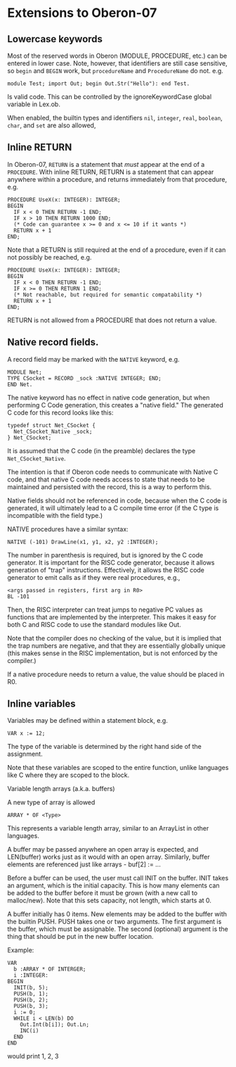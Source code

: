 # Extensions to Oberon-07

## Lowercase keywords

Most of the reserved words in Oberon (MODULE, PROCEDURE, etc.) can be entered in
lower case. Note, however, that identifiers are still case sensitive, so `begin`
and `BEGIN` work, but `procedureName` and `ProcedureName` do not. e.g.

```
module Test; import Out; begin Out.Str("Hello"): end Test.
```

Is valid code. This can be controlled by the ignoreKeywordCase global variable
in Lex.ob.

When enabled, the builtin types and identifiers `nil`, `integer`, `real`,
`boolean`, `char`, and `set` are also allowed,

## Inline RETURN

In Oberon-07, `RETURN` is a statement that *must* appear at the end of a
`PROCEDURE`. With inline RETURN, RETURN is a statement that can appear anywhere
within a procedure, and returns immediately from that procedure, e.g.

```
PROCEDURE UseX(x: INTEGER): INTEGER;
BEGIN
  IF x < 0 THEN RETURN -1 END;
  IF x > 10 THEN RETURN 1000 END;
  (* Code can guarantee x >= 0 and x <= 10 if it wants *)
  RETURN x + 1
END;
```

Note that a RETURN is still required at the end of a procedure, even if it can
not possibly be reached, e.g.

```
PROCEDURE UseX(x: INTEGER): INTEGER;
BEGIN
  IF x < 0 THEN RETURN -1 END;
  IF x >= 0 THEN RETURN 1 END;
  (* Not reachable, but required for semantic compatability *)
  RETURN x + 1
END;
```

RETURN is not allowed from a PROCEDURE that does not return a value.

## Native record fields.

A record field may be marked with the `NATIVE` keyword, e.g.

```
MODULE Net;
TYPE CSocket = RECORD _sock :NATIVE INTEGER; END;
END Net.
```

The native keyword has no effect in native code generation, but when performing
C Code generation, this creates a "native field." The generated C code for this
record looks like this:

```
typedef struct Net_CSocket {
  Net_CSocket_Native _sock;
} Net_CSocket;
```

It is assumed that the C code (in the preamble) declares the type
`Net_CSocket_Native`.

The intention is that if Oberon code needs to communicate with Native C code,
and that native C code needs access to state that needs to be maintained and
persisted with the record, this is a way to perform this.

Native fields should not be referenced in code, because when the C code is
generated, it will ultimately lead to a C compile time error (if the C type is
incompatible with the field type.)

NATIVE procedures have a similar syntax:

```
NATIVE (-101) DrawLine(x1, y1, x2, y2 :INTEGER);
```

The number in parenthesis is required, but is ignored by the C code generator.
It is important for the RISC code generator, because it allows generation of
"trap" instructions. Effectively, it allows the RISC code generator to emit
calls as if they were real procedures, e.g.,

```
<args passed in registers, first arg in R0>
BL -101
```

Then, the RISC interpreter can treat jumps to negative PC values as functions
that are implemented by the interpreter. This makes it easy for both C and RISC
code to use the standard modules like Out.

Note that the compiler does no checking of the value, but it is implied that the
trap numbers are negative, and that they are essentially globally unique (this
makes sense in the RISC implementation, but is not enforced by the compiler.)

If a native procedure needs to return a value, the value should be placed in R0.

## Inline variables

Variables may be defined within a statement block, e.g.

```
VAR x := 12;
```

The type of the variable is determined by the right hand side of the assignment.

Note that these variables are scoped to the entire function, unlike languages
like C where they are scoped to the block.

Variable length arrays (a.k.a. buffers)

A new type of array is allowed

```
ARRAY * OF <Type>
```

This represents a variable length array, similar to an ArrayList in other
languages.

A buffer may be passed anywhere an open array is expected, and LEN(buffer) works
just as it would with an open array. Similarly, buffer elements are referenced
just like arrays - buf[2] := ...

Before a buffer can be used, the user must call INIT on the buffer. INIT takes
an argument, which is the initial capacity. This is how many elements can be
added to the buffer before it must be grown (with a new call to malloc/new).
Note that this sets capacity, not length, which starts at 0.

A buffer initially has 0 items. New elements may be added to the buffer with the
builtin PUSH. PUSH takes one or two arguments. The first argument is the buffer,
which must be assignable. The second (optional) argument is the thing that
should be put in the new buffer location.

Example:

```
VAR
  b :ARRAY * OF INTERGER;
  i :INTEGER:
BEGIN
  INIT(b, 5);
  PUSH(b, 1);
  PUSH(b, 2);
  PUSH(b, 3);
  i := 0;
  WHILE i < LEN(b) DO
    Out.Int(b[i]); Out.Ln;
    INC(i)
  END
END
```

would print 1, 2, 3
